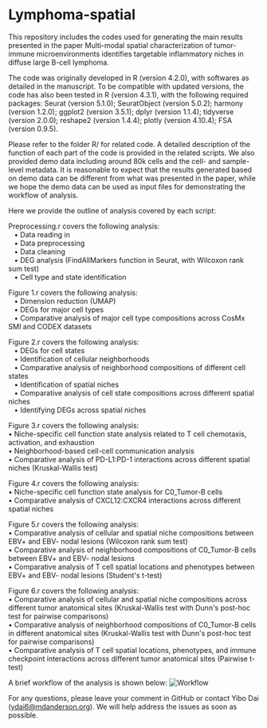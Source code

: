 # Lymphoma-spatial

This repository includes the codes used for generating the main results presented in the paper Multi-modal spatial characterization of tumor-immune microenvironments identifies targetable inflammatory niches in diffuse large B-cell lymphoma.

The code was originally developed in R (version 4.2.0), with softwares as detailed in the manuscript. To be compatible with updated versions, the code has also been tested in R (version 4.3.1), with the following required packages:
Seurat (version 5.1.0);
SeuratObject (version 5.0.2);
harmony (version 1.2.0);
ggplot2 (version 3.5.1);
dplyr (version 1.1.4);
tidyverse (version 2.0.0);
reshape2 (version 1.4.4);
plotly (version 4.10.4);
FSA (version 0.9.5).

Please refer to the folder R/ for related code. A detailed description of the function of each part of the code is provided in the related scripts.
We also provided demo data including around 80k cells and the cell- and sample-level metadata. It is reasonable to expect that the results generated based on demo data can be different from what was presented in the paper, while we hope the demo data can be used as input files for demonstrating the workflow of analysis.

Here we provide the outline of analysis covered by each script:

Preprocessing.r covers the following analysis:  
&nbsp;&nbsp;&nbsp;•	Data reading in  
&nbsp;&nbsp;&nbsp;•	Data preprocessing  
&nbsp;&nbsp;&nbsp;•	Data cleaning  
&nbsp;&nbsp;&nbsp;•	DEG analysis (FindAllMarkers function in Seurat, with Wilcoxon rank sum test)  
&nbsp;&nbsp;&nbsp;•	Cell type and state identification  

Figure 1.r covers the following analysis:  
&nbsp;&nbsp;&nbsp;•	Dimension reduction (UMAP)  
&nbsp;&nbsp;&nbsp;•	DEGs for major cell types  
&nbsp;&nbsp;&nbsp;•	Comparative analysis of major cell type compositions across CosMx SMI and CODEX datasets  

Figure 2.r covers the following analysis:  
&nbsp;&nbsp;&nbsp;•	DEGs for cell states  
&nbsp;&nbsp;&nbsp;•	Identification of cellular neighborhoods  
&nbsp;&nbsp;&nbsp;•	Comparative analysis of neighborhood compositions of different cell states  
&nbsp;&nbsp;&nbsp;•	Identification of spatial niches  
&nbsp;&nbsp;&nbsp;•	Comparative analysis of cell state compositions across different spatial niches  
&nbsp;&nbsp;&nbsp;•	Identifying DEGs across spatial niches  

Figure 3.r covers the following analysis:  
•	Niche-specific cell function state analysis related to T cell chemotaxis, activation, and exhaustion  
•	Neighborhood-based cell-cell communication analysis  
•	Comparative analysis of PD-L1:PD-1 interactions across different spatial niches (Kruskal-Wallis test)  

Figure 4.r covers the following analysis:  
•	Niche-specific cell function state analysis for C0_Tumor-B cells  
•	Comparative analysis of CXCL12:CXCR4 interactions across different spatial niches  

Figure 5.r covers the following analysis:  
•	Comparative analysis of cellular and spatial niche compositions between EBV+ and EBV- nodal lesions (Wilcoxon rank sum test)  
•	Comparative analysis of neighborhood compositions of C0_Tumor-B cells between EBV+ and EBV- nodal lesions  
•	Comparative analysis of T cell spatial locations and phenotypes between EBV+ and EBV- nodal lesions (Student's t-test)  

Figure 6.r covers the following analysis:  
•	Comparative analysis of cellular and spatial niche compositions across different tumor anatomical sites (Kruskal-Wallis test with Dunn's post-hoc test for pairwise comparisons)  
•	Comparative analysis of neighborhood compositions of C0_Tumor-B cells in different anatomical sites (Kruskal-Wallis test with Dunn's post-hoc test for pairwise comparisons)  
•	Comparative analysis of T cell spatial locations, phenotypes, and immune checkpoint interactions across different tumor anatomical sites (Pairwise t-test)  


A brief workflow of the analysis is shown below:
![Workflow](https://github.com/user-attachments/assets/597917bd-b5d5-4e1f-8104-060fcecdad55)


For any questions, please leave your comment in GitHub or contact Yibo Dai (ydai6@mdanderson.org). We will help address the issues as soon as possible.
